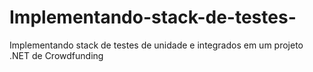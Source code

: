 # Implementando-stack-de-testes-
Implementando stack de testes de unidade e integrados em um projeto .NET de Crowdfunding

